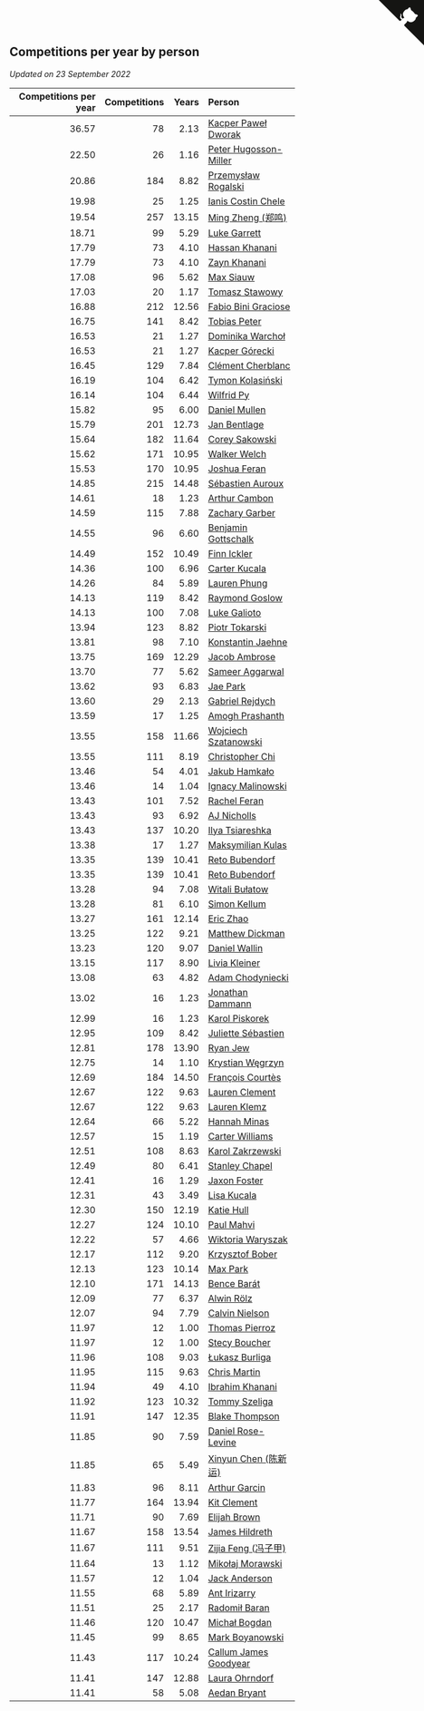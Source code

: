 ## Competitions per year by person

*Updated on 23 September 2022*

| Competitions per year | Competitions | Years | Person |
| ---: | ---: | ---: | :--- |
| 36.57 | 78 | 2.13 | [Kacper Paweł Dworak](https://www.worldcubeassociation.org/persons/2020DWOR01) |
| 22.50 | 26 | 1.16 | [Peter Hugosson-Miller](https://www.worldcubeassociation.org/persons/2021HUGO01) |
| 20.86 | 184 | 8.82 | [Przemysław Rogalski](https://www.worldcubeassociation.org/persons/2013ROGA02) |
| 19.98 | 25 | 1.25 | [Ianis Costin Chele](https://www.worldcubeassociation.org/persons/2021CHEL01) |
| 19.54 | 257 | 13.15 | [Ming Zheng (郑鸣)](https://www.worldcubeassociation.org/persons/2009ZHEN11) |
| 18.71 | 99 | 5.29 | [Luke Garrett](https://www.worldcubeassociation.org/persons/2017GARR05) |
| 17.79 | 73 | 4.10 | [Hassan Khanani](https://www.worldcubeassociation.org/persons/2018KHAN26) |
| 17.79 | 73 | 4.10 | [Zayn Khanani](https://www.worldcubeassociation.org/persons/2018KHAN28) |
| 17.08 | 96 | 5.62 | [Max Siauw](https://www.worldcubeassociation.org/persons/2017SIAU02) |
| 17.03 | 20 | 1.17 | [Tomasz Stawowy](https://www.worldcubeassociation.org/persons/2021STAW01) |
| 16.88 | 212 | 12.56 | [Fabio Bini Graciose](https://www.worldcubeassociation.org/persons/2010GRAC02) |
| 16.75 | 141 | 8.42 | [Tobias Peter](https://www.worldcubeassociation.org/persons/2014PETE03) |
| 16.53 | 21 | 1.27 | [Dominika Warchoł](https://www.worldcubeassociation.org/persons/2021WARC01) |
| 16.53 | 21 | 1.27 | [Kacper Górecki](https://www.worldcubeassociation.org/persons/2021GORE01) |
| 16.45 | 129 | 7.84 | [Clément Cherblanc](https://www.worldcubeassociation.org/persons/2014CHER05) |
| 16.19 | 104 | 6.42 | [Tymon Kolasiński](https://www.worldcubeassociation.org/persons/2016KOLA02) |
| 16.14 | 104 | 6.44 | [Wilfrid Py](https://www.worldcubeassociation.org/persons/2016PYWI01) |
| 15.82 | 95 | 6.00 | [Daniel Mullen](https://www.worldcubeassociation.org/persons/2016MULL04) |
| 15.79 | 201 | 12.73 | [Jan Bentlage](https://www.worldcubeassociation.org/persons/2010BENT01) |
| 15.64 | 182 | 11.64 | [Corey Sakowski](https://www.worldcubeassociation.org/persons/2011SAKO01) |
| 15.62 | 171 | 10.95 | [Walker Welch](https://www.worldcubeassociation.org/persons/2011WELC01) |
| 15.53 | 170 | 10.95 | [Joshua Feran](https://www.worldcubeassociation.org/persons/2011FERA01) |
| 14.85 | 215 | 14.48 | [Sébastien Auroux](https://www.worldcubeassociation.org/persons/2008AURO01) |
| 14.61 | 18 | 1.23 | [Arthur Cambon](https://www.worldcubeassociation.org/persons/2021CAMB01) |
| 14.59 | 115 | 7.88 | [Zachary Garber](https://www.worldcubeassociation.org/persons/2014GARB01) |
| 14.55 | 96 | 6.60 | [Benjamin Gottschalk](https://www.worldcubeassociation.org/persons/2016GOTT01) |
| 14.49 | 152 | 10.49 | [Finn Ickler](https://www.worldcubeassociation.org/persons/2012ICKL01) |
| 14.36 | 100 | 6.96 | [Carter Kucala](https://www.worldcubeassociation.org/persons/2015KUCA01) |
| 14.26 | 84 | 5.89 | [Lauren Phung](https://www.worldcubeassociation.org/persons/2016PHUN02) |
| 14.13 | 119 | 8.42 | [Raymond Goslow](https://www.worldcubeassociation.org/persons/2014GOSL01) |
| 14.13 | 100 | 7.08 | [Luke Galioto](https://www.worldcubeassociation.org/persons/2015GALI02) |
| 13.94 | 123 | 8.82 | [Piotr Tokarski](https://www.worldcubeassociation.org/persons/2013TOKA01) |
| 13.81 | 98 | 7.10 | [Konstantin Jaehne](https://www.worldcubeassociation.org/persons/2015JAEH01) |
| 13.75 | 169 | 12.29 | [Jacob Ambrose](https://www.worldcubeassociation.org/persons/2010AMBR01) |
| 13.70 | 77 | 5.62 | [Sameer Aggarwal](https://www.worldcubeassociation.org/persons/2017AGGA01) |
| 13.62 | 93 | 6.83 | [Jae Park](https://www.worldcubeassociation.org/persons/2015PARK24) |
| 13.60 | 29 | 2.13 | [Gabriel Rejdych](https://www.worldcubeassociation.org/persons/2020REJD01) |
| 13.59 | 17 | 1.25 | [Amogh Prashanth](https://www.worldcubeassociation.org/persons/2021PRAS01) |
| 13.55 | 158 | 11.66 | [Wojciech Szatanowski](https://www.worldcubeassociation.org/persons/2011SZAT01) |
| 13.55 | 111 | 8.19 | [Christopher Chi](https://www.worldcubeassociation.org/persons/2014CHIC01) |
| 13.46 | 54 | 4.01 | [Jakub Hamkało](https://www.worldcubeassociation.org/persons/2018HAMK01) |
| 13.46 | 14 | 1.04 | [Ignacy Malinowski](https://www.worldcubeassociation.org/persons/2021MALI02) |
| 13.43 | 101 | 7.52 | [Rachel Feran](https://www.worldcubeassociation.org/persons/2015FERA01) |
| 13.43 | 93 | 6.92 | [AJ Nicholls](https://www.worldcubeassociation.org/persons/2015NICH04) |
| 13.43 | 137 | 10.20 | [Ilya Tsiareshka](https://www.worldcubeassociation.org/persons/2012TERE01) |
| 13.38 | 17 | 1.27 | [Maksymilian Kulas](https://www.worldcubeassociation.org/persons/2021KULA02) |
| 13.35 | 139 | 10.41 | [Reto Bubendorf](https://www.worldcubeassociation.org/persons/2012BUBE01) |
| 13.35 | 139 | 10.41 | [Reto Bubendorf](https://www.worldcubeassociation.org/persons/2012BUBE01) |
| 13.28 | 94 | 7.08 | [Witali Bułatow](https://www.worldcubeassociation.org/persons/2015BUAT01) |
| 13.28 | 81 | 6.10 | [Simon Kellum](https://www.worldcubeassociation.org/persons/2016KELL12) |
| 13.27 | 161 | 12.14 | [Eric Zhao](https://www.worldcubeassociation.org/persons/2010ZHAO19) |
| 13.25 | 122 | 9.21 | [Matthew Dickman](https://www.worldcubeassociation.org/persons/2013DICK01) |
| 13.23 | 120 | 9.07 | [Daniel Wallin](https://www.worldcubeassociation.org/persons/2013WALL03) |
| 13.15 | 117 | 8.90 | [Livia Kleiner](https://www.worldcubeassociation.org/persons/2013KLEI03) |
| 13.08 | 63 | 4.82 | [Adam Chodyniecki](https://www.worldcubeassociation.org/persons/2017CHOD02) |
| 13.02 | 16 | 1.23 | [Jonathan Dammann](https://www.worldcubeassociation.org/persons/2021DAMM01) |
| 12.99 | 16 | 1.23 | [Karol Piskorek](https://www.worldcubeassociation.org/persons/2021PISK01) |
| 12.95 | 109 | 8.42 | [Juliette Sébastien](https://www.worldcubeassociation.org/persons/2014SEBA01) |
| 12.81 | 178 | 13.90 | [Ryan Jew](https://www.worldcubeassociation.org/persons/2008JEWR01) |
| 12.75 | 14 | 1.10 | [Krystian Węgrzyn](https://www.worldcubeassociation.org/persons/2021WEGR01) |
| 12.69 | 184 | 14.50 | [François Courtès](https://www.worldcubeassociation.org/persons/2008COUR01) |
| 12.67 | 122 | 9.63 | [Lauren Clement](https://www.worldcubeassociation.org/persons/2013KLEM01) |
| 12.67 | 122 | 9.63 | [Lauren Klemz](https://www.worldcubeassociation.org/persons/2013KLEM01) |
| 12.64 | 66 | 5.22 | [Hannah Minas](https://www.worldcubeassociation.org/persons/2017MINA04) |
| 12.57 | 15 | 1.19 | [Carter Williams](https://www.worldcubeassociation.org/persons/2021WILL06) |
| 12.51 | 108 | 8.63 | [Karol Zakrzewski](https://www.worldcubeassociation.org/persons/2014ZAKR01) |
| 12.49 | 80 | 6.41 | [Stanley Chapel](https://www.worldcubeassociation.org/persons/2016CHAP04) |
| 12.41 | 16 | 1.29 | [Jaxon Foster](https://www.worldcubeassociation.org/persons/2021FOST01) |
| 12.31 | 43 | 3.49 | [Lisa Kucala](https://www.worldcubeassociation.org/persons/2019KUCA01) |
| 12.30 | 150 | 12.19 | [Katie Hull](https://www.worldcubeassociation.org/persons/2010HULL01) |
| 12.27 | 124 | 10.10 | [Paul Mahvi](https://www.worldcubeassociation.org/persons/2012MAHV01) |
| 12.22 | 57 | 4.66 | [Wiktoria Waryszak](https://www.worldcubeassociation.org/persons/2018WARY01) |
| 12.17 | 112 | 9.20 | [Krzysztof Bober](https://www.worldcubeassociation.org/persons/2013BOBE01) |
| 12.13 | 123 | 10.14 | [Max Park](https://www.worldcubeassociation.org/persons/2012PARK03) |
| 12.10 | 171 | 14.13 | [Bence Barát](https://www.worldcubeassociation.org/persons/2008BARA01) |
| 12.09 | 77 | 6.37 | [Alwin Rölz](https://www.worldcubeassociation.org/persons/2016ROLZ01) |
| 12.07 | 94 | 7.79 | [Calvin Nielson](https://www.worldcubeassociation.org/persons/2014NIEL03) |
| 11.97 | 12 | 1.00 | [Thomas Pierroz](https://www.worldcubeassociation.org/persons/2021PIER01) |
| 11.97 | 12 | 1.00 | [Stecy Boucher](https://www.worldcubeassociation.org/persons/2021BOUC01) |
| 11.96 | 108 | 9.03 | [Łukasz Burliga](https://www.worldcubeassociation.org/persons/2013BURL01) |
| 11.95 | 115 | 9.63 | [Chris Martin](https://www.worldcubeassociation.org/persons/2013MART03) |
| 11.94 | 49 | 4.10 | [Ibrahim Khanani](https://www.worldcubeassociation.org/persons/2018KHAN27) |
| 11.92 | 123 | 10.32 | [Tommy Szeliga](https://www.worldcubeassociation.org/persons/2012SZEL01) |
| 11.91 | 147 | 12.35 | [Blake Thompson](https://www.worldcubeassociation.org/persons/2010THOM03) |
| 11.85 | 90 | 7.59 | [Daniel Rose-Levine](https://www.worldcubeassociation.org/persons/2015ROSE01) |
| 11.85 | 65 | 5.49 | [Xinyun Chen (陈新运)](https://www.worldcubeassociation.org/persons/2017CHEN36) |
| 11.83 | 96 | 8.11 | [Arthur Garcin](https://www.worldcubeassociation.org/persons/2014GARC27) |
| 11.77 | 164 | 13.94 | [Kit Clement](https://www.worldcubeassociation.org/persons/2008CLEM01) |
| 11.71 | 90 | 7.69 | [Elijah Brown](https://www.worldcubeassociation.org/persons/2015BROW03) |
| 11.67 | 158 | 13.54 | [James Hildreth](https://www.worldcubeassociation.org/persons/2009HILD01) |
| 11.67 | 111 | 9.51 | [Zijia Feng (冯子甲)](https://www.worldcubeassociation.org/persons/2013FENG02) |
| 11.64 | 13 | 1.12 | [Mikołaj Morawski](https://www.worldcubeassociation.org/persons/2021MORA01) |
| 11.57 | 12 | 1.04 | [Jack Anderson](https://www.worldcubeassociation.org/persons/2021ANDE05) |
| 11.55 | 68 | 5.89 | [Ant Irizarry](https://www.worldcubeassociation.org/persons/2016IRIZ02) |
| 11.51 | 25 | 2.17 | [Radomił Baran](https://www.worldcubeassociation.org/persons/2020BARA02) |
| 11.46 | 120 | 10.47 | [Michał Bogdan](https://www.worldcubeassociation.org/persons/2012BOGD01) |
| 11.45 | 99 | 8.65 | [Mark Boyanowski](https://www.worldcubeassociation.org/persons/2014BOYA01) |
| 11.43 | 117 | 10.24 | [Callum James Goodyear](https://www.worldcubeassociation.org/persons/2012GOOD02) |
| 11.41 | 147 | 12.88 | [Laura Ohrndorf](https://www.worldcubeassociation.org/persons/2009OHRN01) |
| 11.41 | 58 | 5.08 | [Aedan Bryant](https://www.worldcubeassociation.org/persons/2017BRYA06) |


<a href="https://github.com/jonatanklosko/wca_statistics" class="github-corner" aria-label="View source on Github"><svg width="80" height="80" viewBox="0 0 250 250" style="fill:#151513; color:#fff; position: absolute; top: 0; border: 0; right: 0;" aria-hidden="true"><path d="M0,0 L115,115 L130,115 L142,142 L250,250 L250,0 Z"></path><path d="M128.3,109.0 C113.8,99.7 119.0,89.6 119.0,89.6 C122.0,82.7 120.5,78.6 120.5,78.6 C119.2,72.0 123.4,76.3 123.4,76.3 C127.3,80.9 125.5,87.3 125.5,87.3 C122.9,97.6 130.6,101.9 134.4,103.2" fill="currentColor" style="transform-origin: 130px 106px;" class="octo-arm"></path><path d="M115.0,115.0 C114.9,115.1 118.7,116.5 119.8,115.4 L133.7,101.6 C136.9,99.2 139.9,98.4 142.2,98.6 C133.8,88.0 127.5,74.4 143.8,58.0 C148.5,53.4 154.0,51.2 159.7,51.0 C160.3,49.4 163.2,43.6 171.4,40.1 C171.4,40.1 176.1,42.5 178.8,56.2 C183.1,58.6 187.2,61.8 190.9,65.4 C194.5,69.0 197.7,73.2 200.1,77.6 C213.8,80.2 216.3,84.9 216.3,84.9 C212.7,93.1 206.9,96.0 205.4,96.6 C205.1,102.4 203.0,107.8 198.3,112.5 C181.9,128.9 168.3,122.5 157.7,114.1 C157.9,116.9 156.7,120.9 152.7,124.9 L141.0,136.5 C139.8,137.7 141.6,141.9 141.8,141.8 Z" fill="currentColor" class="octo-body"></path></svg></a><style>.github-corner:hover .octo-arm{animation:octocat-wave 560ms ease-in-out}@keyframes octocat-wave{0%,100%{transform:rotate(0)}20%,60%{transform:rotate(-25deg)}40%,80%{transform:rotate(10deg)}}@media (max-width:500px){.github-corner:hover .octo-arm{animation:none}.github-corner .octo-arm{animation:octocat-wave 560ms ease-in-out}}</style>
